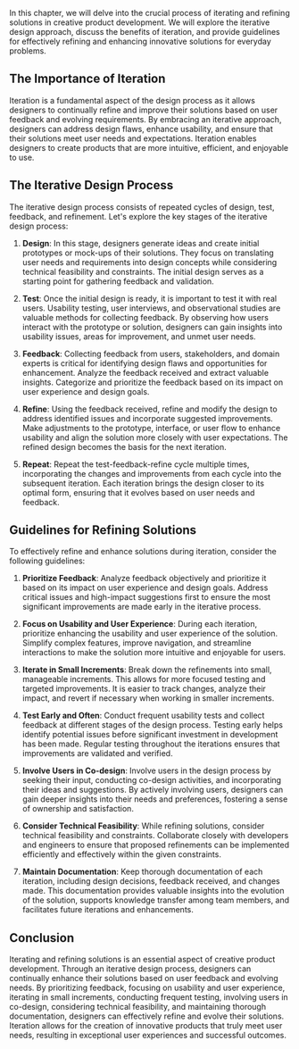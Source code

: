 
In this chapter, we will delve into the crucial process of iterating and refining solutions in creative product development. We will explore the iterative design approach, discuss the benefits of iteration, and provide guidelines for effectively refining and enhancing innovative solutions for everyday problems.

## The Importance of Iteration

Iteration is a fundamental aspect of the design process as it allows designers to continually refine and improve their solutions based on user feedback and evolving requirements. By embracing an iterative approach, designers can address design flaws, enhance usability, and ensure that their solutions meet user needs and expectations. Iteration enables designers to create products that are more intuitive, efficient, and enjoyable to use.

## The Iterative Design Process

The iterative design process consists of repeated cycles of design, test, feedback, and refinement. Let's explore the key stages of the iterative design process:

1. **Design**: In this stage, designers generate ideas and create initial prototypes or mock-ups of their solutions. They focus on translating user needs and requirements into design concepts while considering technical feasibility and constraints. The initial design serves as a starting point for gathering feedback and validation.
    
2. **Test**: Once the initial design is ready, it is important to test it with real users. Usability testing, user interviews, and observational studies are valuable methods for collecting feedback. By observing how users interact with the prototype or solution, designers can gain insights into usability issues, areas for improvement, and unmet user needs.
    
3. **Feedback**: Collecting feedback from users, stakeholders, and domain experts is critical for identifying design flaws and opportunities for enhancement. Analyze the feedback received and extract valuable insights. Categorize and prioritize the feedback based on its impact on user experience and design goals.
    
4. **Refine**: Using the feedback received, refine and modify the design to address identified issues and incorporate suggested improvements. Make adjustments to the prototype, interface, or user flow to enhance usability and align the solution more closely with user expectations. The refined design becomes the basis for the next iteration.
    
5. **Repeat**: Repeat the test-feedback-refine cycle multiple times, incorporating the changes and improvements from each cycle into the subsequent iteration. Each iteration brings the design closer to its optimal form, ensuring that it evolves based on user needs and feedback.
    

## Guidelines for Refining Solutions

To effectively refine and enhance solutions during iteration, consider the following guidelines:

1. **Prioritize Feedback**: Analyze feedback objectively and prioritize it based on its impact on user experience and design goals. Address critical issues and high-impact suggestions first to ensure the most significant improvements are made early in the iterative process.
    
2. **Focus on Usability and User Experience**: During each iteration, prioritize enhancing the usability and user experience of the solution. Simplify complex features, improve navigation, and streamline interactions to make the solution more intuitive and enjoyable for users.
    
3. **Iterate in Small Increments**: Break down the refinements into small, manageable increments. This allows for more focused testing and targeted improvements. It is easier to track changes, analyze their impact, and revert if necessary when working in smaller increments.
    
4. **Test Early and Often**: Conduct frequent usability tests and collect feedback at different stages of the design process. Testing early helps identify potential issues before significant investment in development has been made. Regular testing throughout the iterations ensures that improvements are validated and verified.
    
5. **Involve Users in Co-design**: Involve users in the design process by seeking their input, conducting co-design activities, and incorporating their ideas and suggestions. By actively involving users, designers can gain deeper insights into their needs and preferences, fostering a sense of ownership and satisfaction.
    
6. **Consider Technical Feasibility**: While refining solutions, consider technical feasibility and constraints. Collaborate closely with developers and engineers to ensure that proposed refinements can be implemented efficiently and effectively within the given constraints.
    
7. **Maintain Documentation**: Keep thorough documentation of each iteration, including design decisions, feedback received, and changes made. This documentation provides valuable insights into the evolution of the solution, supports knowledge transfer among team members, and facilitates future iterations and enhancements.
    

## Conclusion

Iterating and refining solutions is an essential aspect of creative product development. Through an iterative design process, designers can continually enhance their solutions based on user feedback and evolving needs. By prioritizing feedback, focusing on usability and user experience, iterating in small increments, conducting frequent testing, involving users in co-design, considering technical feasibility, and maintaining thorough documentation, designers can effectively refine and evolve their solutions. Iteration allows for the creation of innovative products that truly meet user needs, resulting in exceptional user experiences and successful outcomes.
